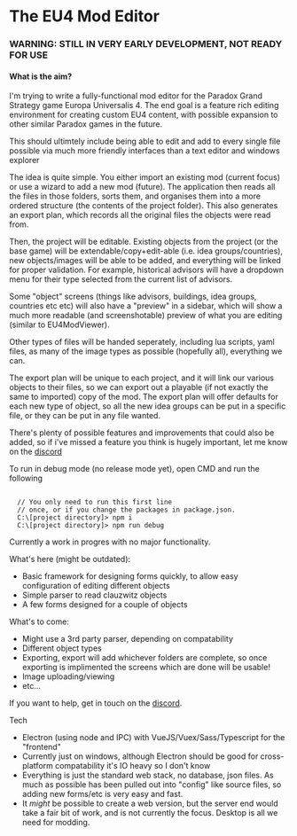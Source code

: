 <h1>The EU4 Mod Editor</h1>

<h3>WARNING: STILL IN VERY EARLY DEVELOPMENT, NOT READY FOR USE</h3>

<h4>What is the aim?</h4>

<p>I'm trying to write a fully-functional mod editor for the Paradox Grand Strategy game Europa Universalis 4. The end goal is a feature rich editing environment for creating custom EU4 content, with possible expansion to other similar Paradox games in the future.</p>
<p>This should ultimtely include being able to edit and add to every single file possible via much more friendly interfaces than a text editor and windows explorer</p>
<p>
The idea is quite simple. You either import an existing mod (current focus) or use a wizard to add a new mod (future). The application then reads all the files in those folders, sorts them, and organises them into a more ordered structure (the contents of the project folder). This also generates an export plan, which records all the original files the objects were read from.
</p>
<p>
Then, the project will be editable. Existing objects from the project (or the base game) will be extendable/copy+edit-able (i.e. idea groups/countries), new objects/images will be able to be added, and everything will be linked for proper validation. For example, historical advisors will have a dropdown menu for their type selected from the current list of advisors.
</p>
<p>
Some "object" screens (things like advisors, buildings, idea groups, countries etc etc) will also have a "preview" in a sidebar, which will show a much more readable (and screenshotable) preview of what you are editing (similar to EU4ModViewer).
</p>
<p>
Other types of files will be handed seperately, including lua scripts, yaml files, as many of the image types as possible (hopefully all), everything we can.
</p>
<p>
The export plan will be unique to each project, and it will link our various objects to their files, so we can export out a playable (if not exactly the same to imported) copy of the mod. The export plan will offer defaults for each new type of object, so all the new idea groups can be put in a specific file, or they can be put in any file wanted.
</p>
<p>
  There's plenty of possible features and improvements that could also be added, so if i've missed a feature you think is hugely important, let me know on the <a href="https://discord.gg/HMKN7tY7zV">discord</a>
</p>


To run in debug mode (no release mode yet), open CMD and run the following

<pre><code>
  // You only need to run this first line
  // once, or if you change the packages in package.json.
  C:\[project directory]> npm i
  C:\[project directory]> npm run debug
</code></pre>

<p>Currently a work in progres with no major functionality.</p>

<p>What's here (might be outdated):</p>

<ul><li>Basic framework for designing forms quickly, to allow easy configuration of editing different objects</li><li>
Simple parser to read clauzwitz objects</li><li>
A few forms designed for a couple of objects</li>
</ul>
<p>What's to come:</p>

<ul><li>Might use a 3rd party parser, depending on compatability</li>
<li>Different object types</li>
<li>Exporting, export will add whichever folders are complete, so once exporting is implimented the screens which are done will be usable!</li>
<li>Image uploading/viewing</li>
<li>etc...</li>
</ul>
<p>If you want to help, get in touch on the <a href="https://discord.gg/HMKN7tY7zV">discord</a>.</p>
<p>Tech</p>
<ul>
<li>Electron (using node and IPC) with VueJS/Vuex/Sass/Typescript for the "frontend"</li>
<li>Currently just on windows, although Electron should be good for cross-platform compatability it's IO heavy so I don't know</li>
<li>Everything is just the standard web stack, no database, json files. As much as possible has been pulled out into "config" like source files, so adding new forms/etc is very easy and fast.</li>
<li>It <i>might</i> be possible to create a web version, but the server end would take a fair bit of work, and is not currently the focus. Desktop is all we need for modding.</li>
</ul>